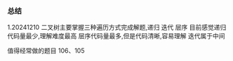 ### 总结
1.20241210 二叉树主要掌握三种遍历方式完成解题,递归 迭代 层序
目前感觉递归代码量最少,理解难度最高
层序代码量最多,但是代码清晰,容易理解
迭代属于中间

值得经常做的题目
106、105
